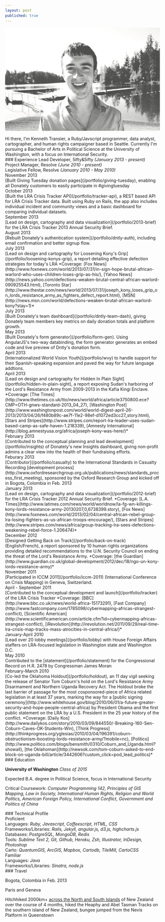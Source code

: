 ```yaml
---
layout: post
published: true
---
```


![](/images/kenneth.jpg)
<div class="section"></div>
Hi there, I'm Kenneth Transier, a Ruby/Javscript programmer, data analyst, cartographer, and human rights campaigner based in Seattle. Currently I'm pursuing a Bachelor of Arts in Political Science at the University of Washington, with a focus on International Security.

<div class="section"></div>
### Experience
Lead Developer, 5ifty&5ifty <i>(January 2013 - present)</i><br />
Project Manager, Resolve <i>(June 2010 - present)</i><br />
Legislative Fellow, Resolve <i>(January 2010 - May 2010)</i><br />

<div class="date">November 2013</div>
[Built Giving Tuesday donation pages](/portfolio/giving-tuesday), enabling all Donately customers to easily participate in #givingtuesday

<div class="date">October 2013</div>
[Built the LRA Crisis Tracker API](/portfolio/tracker-api), a REST based API for LRA Crisis Tracker data. Built using Ruby on Rails, the app also includes individual incident and community views and a basic dashboard for comparing individual datasets.

<div class="date">September 2013</div>
[Lead on design, cartography and data visualization](/portfolio/2013-brief) for the LRA Crisis Tracker 2013 Annual Security Brief.

<div class="date">August 2013</div>
[Rebuilt Donately's authentication system](/portfolio/dntly-auth), including email confirmation and better signup flow.

<div class="date">July 2013</div>
[Lead on design and cartography for Loosening Kony's Grip](/portfolio/loosening-konys-grip), a report detailing effective defection strategies for today's LRA *Coverage: [Fox News](http://www.foxnews.com/world/2013/07/31/in-sign-hope-brutal-african-warlord-who-uses-children-loses-grip-as-his/), [Yahoo News](http://news.yahoo.com/defections-weaken-brutal-central-african-warlord-090925543.html),  [Toronto Star](http://www.thestar.com/news/world/2013/07/31/joseph_kony_loses_grip_on_lords_resistance_army_as_fighters_defect_report.html), [MSN](http://news.msn.com/world/defections-weaken-brutal-african-warlord-kony?stay=1)*

<div class="date">July 2013</div>
[Built Donately's team dashboard](/portfolio/dntly-team-dash), giving Donately team members key metrics on daily donation totals and platform growth.

<div class="date">May 2013</div>
[Built Donately's form generator](/portfolio/form-gen). Using AngularJS's two-way databinding, the form generator generates an embed code and live preview of Dntly's donation form.

<div class="date">April 2013</div>
[Internationalized World Vision Youth](/portfolio/wvy) to handle support for their Spanish-speaking expansion and paved the way for future language addtions.

<div class="date">April 2013</div>
[Lead on design and cartography for Hidden In Plain Sight](/portfolio/hidden-in-plain-sight), a report exposing Sudan's harboring of the Lord's Resistance Army from 2009-2013 in the Kafia Kingi Enclave. *Coverage: [The Times](http://www.thetimes.co.uk/tto/news/world/africa/article3750800.ece?CMP=OTH-gnws-standard-2013_04_27), [Washington Post](http://www.washingtonpost.com/world/world-digest-april-26-2013/2013/04/26/f480b89c-ae7f-11e2-98ef-d1072ed3cc27_story.html), [Stars and Stripes](http://www.stripes.com/report-lra-leader-uses-sudan-based-camp-as-safe-haven-1.218339), [Amnesty International](http://blog.amnestyusa.org/africa/joseph-kony-was-here/)*

<div class="date">February 2013</div>
[Contributed to the conceptual planning and lead development](/portfolio/insights) of Donately's new Insights dashboard, giving non-profit admins a clear view into the health of their fundraising efforts.

<div class="date">Feburary 2013</div>
[Contributor](/portfolio/casualty) to the International Standards in Casualty Recording [development process](http://www.oxfordresearchgroup.org.uk/publications/news/standards_process_first_meeting), sponsored by the Oxford Research Group and kicked off in Bogota, Colombia in Feb. 2013

<div class="date">January 2013</div>
[Lead on design, cartography and data visualization](/portfolio/2012-brief) for the LRA Crisis Tracker 2012 Annual Security Brief. *Coverage: [L.A. Times](http://www.latimes.com/news/world/worldnow/la-fg-wn-killings-kony-lords-resistance-army-20130207,0,6738399.story), [Fox News](http://www.foxnews.com/world/2013/02/04/central-african-rebel-group-lra-losing-fighters-as-us-african-troops-encourage/), [Stars and Stripes](http://www.stripes.com/news/africa/group-tracking-lra-sees-defections-weakening-rebel-force-1.206474)*

<div class="date">December 2012</div>
[Designed Getting Back on Track](/portfolio/back-on-track) (English/French), a report sponsored by 10 human rights organizations providing detailed recommendations to the U.N. Security Council on ending the threat of the Lord's Resistance Army. *Coverage: [the Guardian](http://www.guardian.co.uk/global-development/2012/dec/18/ngo-un-kony-lords-resistance-army)*

<div class="date">November 2011</div>
[Participated in ICCM 2011](/portfolio/iccm-2011) (International Conference on Crisis Mapping) in Geneva, Switzerland.

<div class="date">April - September 2011</div>
[Contributed to the conceptual development and launch](/portfolio/tracker) of the LRA Crisis Tracker *Coverage: [BBC](http://www.bbc.co.uk/news/world-africa-15173291), [Fast Company](http://www.fastcompany.com/1785098/cybermapping-africas-strangest-conflict), [Scientific American](http://www.scientificamerican.com/article.cfm?id=cybermapping-africas-strangest-conflict), [iRevolution](http://irevolution.net/2011/09/29/real-time-lra-crisis-map-tracks-mass-atrocities-in-central-africa/)*

<div class="date">January-April 2010</div>
[Lead over 20 lobby meetings](/portfolio/lobby) with House Foreign Affairs staffers on LRA-focused legislation in Washington state and Washington D.C.

<div class="date">May 2010</div>
Contributed to the [statement](/portfolio/statement) for the Congressional Record on H.R. 2478 by Congressman James Moran

<div class="date">February-March 2010</div> 
[Co-led the Oklahoma Holdout](/portfolio/holdout), an 11 day vigil seeking the release of Senator Tom Coburn's hold on the Lord's Resistance Army Disarmament and Northern Uganda Recovery Act. The Holdout broke the last barrier of passage for the most cosponsored-piece of Africa related legislation in at least 37 years, marking the way for a [public signing ceremony](http://www.whitehouse.gov/blog/2010/06/01/a-future-greater-security-and-hope-people-central-africa) by President Obama and the first public statement on the LRA by a U.S. President in the 25 year history of the conflict. *Coverage: [Daily Kos](http://www.dailykos.com/story/2010/03/09/844550/-Breaking-160-Sen-Coburn-Caves-OK-Students-Win), [Think Progress](http://thinkprogress.org/yglesias/2010/03/04/196391/coburn-obstructionism-boosting-lords-resistance-army/?mobile=nc), [Politico](http://www.politico.com/blogs/bensmith/0310/Coburn_and_Uganda.html?showall), [the Oklahoman](http://newsok.com/tom-coburn-asked-to-end-block-on-uganda-bill/article/3442606?custom_click=pod_lead_politics)*

<div class="section"></div>
### Education

<b>University of Washington</b> <i>Class of 2015</i><br/>

Expected B.A. degree in Political Science, focus in International Security

Critical Coursework: <i>Computer Programming 142, Principles of GIS Mapping, Law in Society, International Human Rights, Religion and World Politics, American Foreign Policy, International Conflict, Government and Politics of China</i>


<div class="section"></div>
### Technical Profile

<div class="date">Proficient</div>
Languages: <i>Ruby, Javascript, Coffeescript, HTML, CSS</i><br />
Frameworks/Libraries: <i>Rails, Jekyll, angular.js, d3.js, highcharts.js</i><br />
Databases: <i>PostgreSQL, MongoDB, Redis</i><br />
Tools: <i>Sublime Text 2, Git, Github, Heroku, Zsh, Illustrator, InDesign, Photoshop</i><br />
Carto: <i>QuantumGIS, ArcGIS, Mapbox, Cartodb, TileMill, CartoCSS</i><br />

<div class="date">Familiar</div>
Languages: <i>Java</i><br />
Frameworks/Libraries: <i>Sinatra, node.js</i><br />

<div class="section"></div>
### Travel

Bogota, Colombia in Feb. 2013

Paris and Geneva

Hitchhiked 2000km+ [across the North and South Islands](/portfolio/new-zealand) of New Zealand over the course of 4 months, hiked the Heaphy and Abel Tasman Tracks on the southern island of New Zealand, bungee jumped from the Nevis Platform in Queenstown






